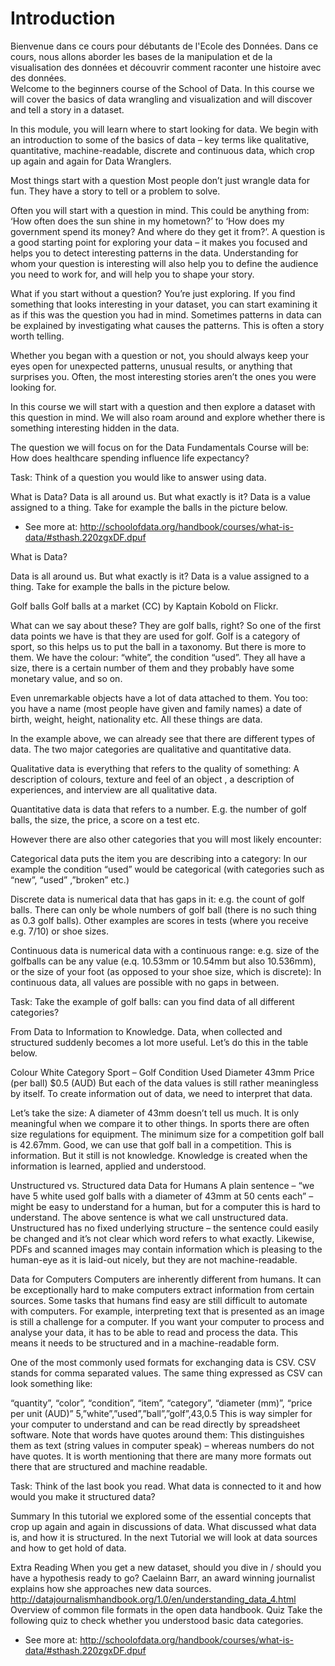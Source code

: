 Introduction
===========

Bienvenue dans ce cours pour débutants de l'Ecole des Données. Dans ce cours, nous allons aborder les bases de la manipulation et de la visualisation des données et découvrir comment raconter une histoire avec des données.   
Welcome to the beginners course of the School of Data. In this course we will cover the basics of data wrangling and visualization and will discover and tell a story in a dataset.

In this module, you will learn where to start looking for data. We begin with an introduction to some of the basics of data – key terms like qualitative, quantitative, machine-readable, discrete and continuous data, which crop up again and again for Data Wranglers.

Most things start with a question
Most people don’t just wrangle data for fun. They have a story to tell or a problem to solve.

Often you will start with a question in mind. This could be anything from: ‘How often does the sun shine in my hometown?’ to ‘How does my government spend its money? And where do they get it from?’. A question is a good starting point for exploring your data – it makes you focused and helps you to detect interesting patterns in the data. Understanding for whom your question is interesting will also help you to define the audience you need to work for, and will help you to shape your story.

What if you start without a question? You’re just exploring. If you find something that looks interesting in your dataset, you can start examining it as if this was the question you had in mind. Sometimes patterns in data can be explained by investigating what causes the patterns. This is often a story worth telling.

Whether you began with a question or not, you should always keep your eyes open for unexpected patterns, unusual results, or anything that surprises you. Often, the most interesting stories aren’t the ones you were looking for.

In this course we will start with a question and then explore a dataset with this question in mind. We will also roam around and explore whether there is something interesting hidden in the data.

The question we will focus on for the Data Fundamentals Course will be: How does healthcare spending influence life expectancy?

Task: Think of a question you would like to answer using data.

What is Data?
Data is all around us. But what exactly is it? Data is a value assigned to a thing. Take for example the balls in the picture below.

- See more at: http://schoolofdata.org/handbook/courses/what-is-data/#sthash.220zgxDF.dpuf

What is Data?

Data is all around us. But what exactly is it? Data is a value assigned to a thing. Take for example the balls in the picture below.

Golf balls
Golf balls at a market (CC) by Kaptain Kobold on Flickr.

What can we say about these? They are golf balls, right? So one of the first data points we have is that they are used for golf. Golf is a category of sport, so this helps us to put the ball in a taxonomy. But there is more to them. We have the colour: “white”, the condition “used”. They all have a size, there is a certain number of them and they probably have some monetary value, and so on.

Even unremarkable objects have a lot of data attached to them. You too: you have a name (most people have given and family names) a date of birth, weight, height, nationality etc. All these things are data.

In the example above, we can already see that there are different types of data. The two major categories are qualitative and quantitative data.

Qualitative data is everything that refers to the quality of something: A description of colours, texture and feel of an object , a description of experiences, and interview are all qualitative data.

Quantitative data is data that refers to a number. E.g. the number of golf balls, the size, the price, a score on a test etc.

However there are also other categories that you will most likely encounter:

Categorical data puts the item you are describing into a category: In our example the condition “used” would be categorical (with categories such as “new”, “used” ,”broken” etc.)

Discrete data is numerical data that has gaps in it: e.g. the count of golf balls. There can only be whole numbers of golf ball (there is no such thing as 0.3 golf balls). Other examples are scores in tests (where you receive e.g. 7/10) or shoe sizes.

Continuous data is numerical data with a continuous range: e.g. size of the golfballs can be any value (e.q. 10.53mm or 10.54mm but also 10.536mm), or the size of your foot (as opposed to your shoe size, which is discrete): In continuous data, all values are possible with no gaps in between.

Task: Take the example of golf balls: can you find data of all different categories?

From Data to Information to Knowledge.
Data, when collected and structured suddenly becomes a lot more useful. Let’s do this in the table below.

Colour	White
Category	Sport – Golf
Condition	Used
Diameter	43mm
Price (per ball)	$0.5 (AUD)
But each of the data values is still rather meaningless by itself. To create information out of data, we need to interpret that data.

Let’s take the size: A diameter of 43mm doesn’t tell us much. It is only meaningful when we compare it to other things. In sports there are often size regulations for equipment. The minimum size for a competition golf ball is 42.67mm. Good, we can use that golf ball in a competition. This is information. But it still is not knowledge. Knowledge is created when the information is learned, applied and understood.

Unstructured vs. Structured data
Data for Humans
A plain sentence – “we have 5 white used golf balls with a diameter of 43mm at 50 cents each” – might be easy to understand for a human, but for a computer this is hard to understand. The above sentence is what we call unstructured data. Unstructured has no fixed underlying structure – the sentence could easily be changed and it’s not clear which word refers to what exactly. Likewise, PDFs and scanned images may contain information which is pleasing to the human-eye as it is laid-out nicely, but they are not machine-readable.

Data for Computers
Computers are inherently different from humans. It can be exceptionally hard to make computers extract information from certain sources. Some tasks that humans find easy are still difficult to automate with computers. For example, interpreting text that is presented as an image is still a challenge for a computer. If you want your computer to process and analyse your data, it has to be able to read and process the data. This means it needs to be structured and in a machine-readable form.

One of the most commonly used formats for exchanging data is CSV. CSV stands for comma separated values. The same thing expressed as CSV can look something like:

“quantity”, “color”, “condition”, “item”, “category”, “diameter (mm)”, “price per unit (AUD)”
5,”white”,”used”,”ball”,”golf”,43,0.5
This is way simpler for your computer to understand and can be read directly by spreadsheet software. Note that words have quotes around them: This distinguishes them as text (string values in computer speak) – whereas numbers do not have quotes. It is worth mentioning that there are many more formats out there that are structured and machine readable.

Task: Think of the last book you read. What data is connected to it and how would you make it structured data?

Summary
In this tutorial we explored some of the essential concepts that crop up again and again in discussions of data. What discussed what data is, and how it is structured. In the next Tutorial we will look at data sources and how to get hold of data.

Extra Reading
When you get a new dataset, should you dive in / should you have a hypothesis ready to go? Caelainn Barr, an award winning journalist explains how she approaches new data sources. http://datajournalismhandbook.org/1.0/en/understanding_data_4.html
Overview of common file formats in the open data handbook.
Quiz
Take the following quiz to check whether you understood basic data categories.

- See more at: http://schoolofdata.org/handbook/courses/what-is-data/#sthash.220zgxDF.dpuf

